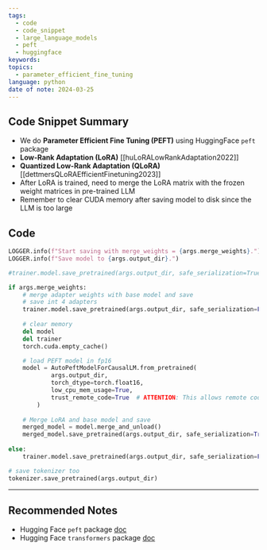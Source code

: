 ```yaml
---
tags:
  - code
  - code_snippet
  - large_language_models
  - peft
  - huggingface
keywords: 
topics:
  - parameter_efficient_fine_tuning
language: python
date of note: 2024-03-25
---
```


## Code Snippet Summary

- We do **Parameter Efficient Fine Tuning (PEFT)** using HuggingFace `peft` package
- **Low-Rank Adaptation (LoRA)** [[huLoRALowRankAdaptation2022]]
- **Quantized Low-Rank Adaptation (QLoRA)** [[dettmersQLoRAEfficientFinetuning2023]]
- After LoRA is trained, need to merge the LoRA matrix with the frozen weight matrices in pre-trained LLM
- Remember to clear CUDA memory after saving model to disk since the LLM is too large

## Code

```python
LOGGER.info(f"Start saving with merge_weights = {args.merge_weights}.")
LOGGER.info(f"Save model to {args.output_dir}.")

#trainer.model.save_pretrained(args.output_dir, safe_serialization=True)

if args.merge_weights:
    # merge adapter weights with base model and save
    # save int 4 adapters
    trainer.model.save_pretrained(args.output_dir, safe_serialization=False)
        
    # clear memory
    del model
    del trainer
    torch.cuda.empty_cache()

    # load PEFT model in fp16
    model = AutoPeftModelForCausalLM.from_pretrained(
            args.output_dir,
            torch_dtype=torch.float16,
            low_cpu_mem_usage=True,
            trust_remote_code=True  # ATTENTION: This allows remote code execution
        )  
        
    # Merge LoRA and base model and save
    merged_model = model.merge_and_unload()
    merged_model.save_pretrained(args.output_dir, safe_serialization=True)
    
else:
    trainer.model.save_pretrained(args.output_dir, safe_serialization=False)

# save tokenizer too
tokenizer.save_pretrained(args.output_dir)
```



-----------
##  Recommended Notes

- Hugging Face `peft` package [doc](https://huggingface.co/docs/peft/index) 
- Hugging Face `transformers` package [doc](https://huggingface.co/docs/transformers/index)